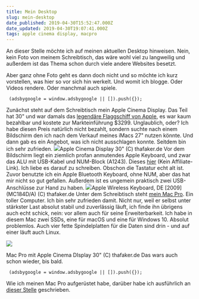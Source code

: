 ```yaml
---
title: Mein Desktop
slug: mein-desktop
date_published: 2019-04-30T15:52:47.000Z
date_updated: 2019-04-30T19:07:41.000Z
tags: apple cinema display, macpro
---
```


An dieser Stelle möchte ich auf meinen aktuellen Desktop hinweisen. Nein, kein Foto von meinem Schreibtisch, das wäre wohl viel zu langweilig und außerdem ist das Thema schon durch viele andere Websites besetzt.

Aber ganz ohne Foto geht es dann doch nicht und so möchte ich kurz vorstellen, was hier so vor sich hin werkelt. Und womit ich blogge. Oder Videos rendere. Oder manchmal auch spiele.

     (adsbygoogle = window.adsbygoogle || []).push({});

Zunächst steht auf dem Schreibtisch mein Apple Cinema Display. Das Teil hat 30" und war damals das [legendäre Flaggschiff von Apple](__GHOST_URL__/das-legendare-30-zoll-cinema-display-von-apple/), es war kaum bezahlbar und kostete zur Markteinführung $3299. Unglaublich, oder? Ich habe diesen Preis natürlich nicht bezahlt, sondern suchte nach einem Bildschirm den ich nach dem Verkauf meines iMacs 27" nutzen könnte. Und dann gab es ein Angebot, was ich nicht ausschlagen konnte. Seitdem bin ich sehr zufrieden.
![](__GHOST_URL__/content/images/2019/04/IMG_2684.jpeg)Apple Cinema Display 30" (C) thafaker.de
Vor dem Bildschirm liegt ein ziemlich profan anmutendes Apple Keyboard, und zwar das ALU mit USB-Kabel und NUM-Block (A1243). Dieses [hier](https://www.cyberport.de/?DEEP=1B03-33T&amp;APID=276&amp;gclid=EAIaIQobChMIvqvdrZT44QIVz-J3Ch3EWA59EAQYASABEgJZ5_D_BwE) (Kein Affiliate-Link). Ich liebe es darauf zu schreiben. Obschon die Tastatur echt alt ist. Zuvor benutzte ich ein Apple Bluetooth Keyboard, ohne NUM, aber das hat mir nicht so gut gefallen. Außerdem ist es ungemein praktisch zwei USB-Anschlüsse zur Hand zu haben.
![](__GHOST_URL__/content/images/2019/04/IMG_2597.jpeg)Apple Wireless Keyboard, DE [2009] (MC184D/A) (C) thafaker.de
Unter dem Schreibtisch steht [mein Mac Pro](__GHOST_URL__/tag/bigmac/). Ein toller Computer. Ich bin sehr zufrieden damit. Nicht nur, weil er selbst unter stärkster Last absolut stabil und zuverlässig läuft, ich finde ihn übrigens auch echt schick, nein: vor allem auch für seine Erweiterbarkeit. Ich habe in diesem Mac zwei SSDs, eine für macOS und eine für Windows 10. Absolut problemlos. Auch vier fette Spindelplatten für die Daten sind drin - und auf einer läuft auch Linux.

![](__GHOST_URL__/content/images/2019/04/IMG_2598.jpeg)

Mac Pro mit Apple Cinema DIsplay 30" (C) thafaker.de
Das wars auch schon wieder, bis bald.

     (adsbygoogle = window.adsbygoogle || []).push({});

Wie ich meinen Mac Pro aufgerüstet habe, darüber habe ich ausführlich an [dieser Stelle](__GHOST_URL__/ein-kleiner-abriss-zu-meinem-mac-pro-bigmac-2/) geschrieben.
